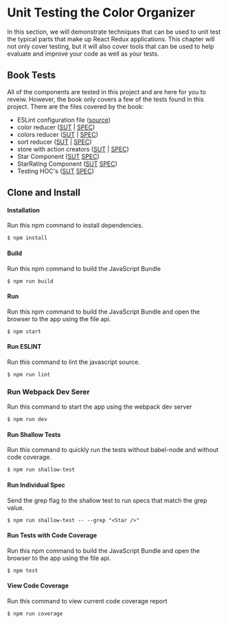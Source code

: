 Unit Testing the Color Organizer
=====================
In this section, we will demonstrate techniques that can be used to unit test the typical parts that make up React 
Redux applications. This chapter will not only cover testing, but it will also cover tools that can be used to help 
evaluate and improve your code as well as your tests.

Book Tests
-------------
All of the components are tested in this project and are here for you to reveiw. However, the book only covers
a few of the tests found in this project. There are the files covered by the book: 

* ESLint configuration file ([source](https://github.com/MoonHighway/learning-react/blob/master/chapter-10/color-organizer/.eslintrc.yml))
* color reducer ([SUT](https://github.com/MoonHighway/learning-react/blob/master/chapter-10/color-organizer/src/store/reducers.js) 
| [SPEC](https://github.com/MoonHighway/learning-react/blob/master/chapter-10/color-organizer/test/store/reducers/color-spec.js))
* colors reducer ([SUT](https://github.com/MoonHighway/learning-react/blob/master/chapter-10/color-organizer/src/store/reducers.js)
| [SPEC](https://github.com/MoonHighway/learning-react/blob/master/chapter-10/color-organizer/test/store/reducers/colors-spec.js))
* sort reducer ([SUT](https://github.com/MoonHighway/learning-react/blob/master/chapter-10/color-organizer/src/store/reducers.js)
| [SPEC](https://github.com/MoonHighway/learning-react/blob/master/chapter-10/color-organizer/test/store/reducers/sort-spec.js))
* store with action creators ([SUT](https://github.com/MoonHighway/learning-react/blob/master/chapter-10/color-organizer/src/actions.js)
| [SPEC](https://github.com/MoonHighway/learning-react/blob/master/chapter-10/color-organizer/src/actions-spec.js))
* Star Component ([SUT](https://github.com/MoonHighway/learning-react/blob/master/chapter-10/color-organizer/src/components/ui/Star.js) 
 [SPEC](https://github.com/MoonHighway/learning-react/blob/master/chapter-10/color-organizer/test/components/ui/Star-spec.js))
* StarRating Component ([SUT](https://github.com/MoonHighway/learning-react/blob/master/chapter-10/color-organizer/src/components/ui/StarRating.js) 
[SPEC](https://github.com/MoonHighway/learning-react/blob/master/chapter-10/color-organizer/test/components/ui/StarRating-spec.js))
* Testing HOC's ([SUT](https://github.com/MoonHighway/learning-react/blob/master/chapter-10/color-organizer/src/components/HOC/Expandable.js) 
[SPEC](https://github.com/MoonHighway/learning-react/blob/master/chapter-10/color-organizer/test/components/HOC/Expandable-spec.js))


Clone and Install
-------------

#### Installation
Run this npm command to install dependencies.
```
$ npm install
```

#### Build
Run this npm command to build the JavaScript Bundle
```
$ npm run build
```

#### Run
Run this npm command to build the JavaScript Bundle and open the browser to the app using the file api.
```
$ npm start
```

#### Run ESLINT
Run this command to lint the javascript source.
```
$ npm run lint
```

### Run Webpack Dev Serer
Run this command to start the app using the webpack dev server
```
$ npm run dev
```

#### Run Shallow Tests
Run this command to quickly run the tests without babel-node and without code coverage.
```
$ npm run shallow-test
```

#### Run Individual Spec
Send the grep flag to the shallow test to run specs that match the grep value.
```
$ npm run shallow-test -- --grep "<Star />"
```

#### Run Tests with Code Coverage
Run this npm command to build the JavaScript Bundle and open the browser to the app using the file api.
```
$ npm test
```

#### View Code Coverage
Run this command to view current code coverage report
```
$ npm run coverage
```